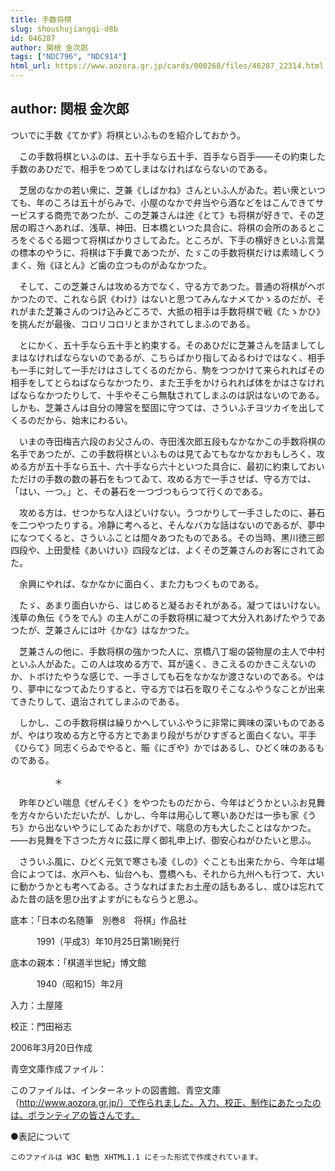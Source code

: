 ```yaml
---
title: 手数将棋
slug: shoushujiangqi-d8b
id: 046287
author: 関根 金次郎
tags: ["NDC796", "NDC914"]
html_url: https://www.aozora.gr.jp/cards/000268/files/46287_22314.html
---
```


## author: 関根 金次郎

ついでに手数《てかず》将棋といふものを紹介しておかう。

　この手数将棋といふのは、五十手なら五十手、百手なら百手――その約束した手数のあひだで、相手をつめてしまはなければならないのである。

　芝居のなかの若い衆に、芝兼《しばかね》さんといふ人がゐた。若い衆といつても、年のころは五十がらみで、小屋のなかで弁当やら酒などをはこんできてサービスする商売であつたが、この芝兼さんは迚《とて》も将棋が好きで、その芝居の暇さへあれば、浅草、神田、日本橋といつた具合に、将棋の会所のあるところをぐるぐる廻つて将棋ばかりさしてゐた。ところが、下手の横好きといふ言葉の標本のやうに、将棋は下手糞であつたが、たゞこの手数将棋だけは素晴しくうまく、殆《ほとん》ど歯の立つものがゐなかつた。

　そして、この芝兼さんは攻める方でなく、守る方であつた。普通の将棋がヘボかつたので、これなら訳《わけ》はないと思つてみんなナメてかゝるのだが、それがまた芝兼さんのつけ込みどころで、大抵の相手は手数将棋で戦《たゝかひ》を挑んだが最後、コロリコロリとまかされてしまふのである。

　とにかく、五十手なら五十手と約束する。そのあひだに芝兼さんを詰ましてしまはなければならないのであるが、こちらばかり指してゐるわけではなく、相手も一手に対して一手だけはさしてくるのだから、駒をつつかけて来られればその相手をしてとらねばならなかつたり、また王手をかけられれば体をかはさなければならなかつたりして、十手やそこら無駄されてしまふのは訳はないのである。しかも、芝兼さんは自分の陣営を堅固に守つては、さういふチヨツカイを出してくるのだから、始末にわるい。

　いまの寺田梅吉六段のお父さんの、寺田浅次郎五段もなかなかこの手数将棋の名手であつたが、この手数将棋といふものは見てゐてもなかなかおもしろく、攻める方が五十手なら五十、六十手なら六十といつた具合に、最初に約束しておいただけの手数の数の碁石をもつてゐて、攻める方で一手させば、守る方では、「はい、一つ。」と、その碁石を一つづつもらつて行くのである。

　攻める方は、せつかちな人ほどいけない。うつかりして一手さしたのに、碁石を二つやつたりする。冷静に考へると、そんなバカな話はないのであるが、夢中になつてくると、さういふことは間々あつたものである。その当時、黒川徳三郎四段や、上田愛桂《あいけい》四段などは、よくその芝兼さんのお客にされてゐた。

　余興にやれば、なかなかに面白く、また力もつくものである。

　たゞ、あまり面白いから、はじめると凝るおそれがある。凝つてはいけない。浅草の魚伝《うをでん》の主人がこの手数将棋に凝つて大分入れあげたやうであつたが、芝兼さんには叶《かな》はなかつた。

　芝兼さんの他に、手数将棋の強かつた人に、京橋八丁堀の袋物屋の主人で中村といふ人がゐた。この人は攻める方で、耳が遠く、きこえるのかきこえないのか、トボけたやうな感じで、一手さしても石をなかなか渡さないのである。やはり、夢中になつてゐたりすると、守る方では石を取りそこなふやうなことが出来てきたりして、退治されてしまふのである。

　しかし、この手数将棋は繰りかへしていふやうに非常に興味の深いものであるが、やはり攻める方と守る方とであまり段がちがひすぎると面白くない。平手《ひらて》同志くらゐでやると、賑《にぎや》かではあるし、ひどく味のあるものである。

　　　　　＊

　昨年ひどい喘息《ぜんそく》をやつたものだから、今年はどうかといふお見舞を方々からいただいたが、しかし、今年は用心して寒いあひだは一歩も家《うち》から出ないやうにしてゐたおかげで、喘息の方も大したことはなかつた。――お見舞を下さつた方々に茲に厚く御礼申上げ、御安心ねがひたいと思ふ。

　さういふ風に、ひどく元気で寒さも凌《しの》ぐことも出来たから、今年は場合によつては、水戸へも、仙台へも、豊橋へも、それから九州へも行つて、大いに動かうかとも考へてゐる。さうなればまたお土産の話もあるし、或ひは忘れてゐた昔の話を思ひ出すよすがにもならうと思ふ。













底本：「日本の名随筆　別巻8　将棋」作品社


　　　1991（平成3）年10月25日第1刷発行

底本の親本：「棋道半世紀」博文館

　　　1940（昭和15）年2月

入力：土屋隆

校正：門田裕志

2006年3月20日作成

青空文庫作成ファイル：

このファイルは、インターネットの図書館、青空文庫（http://www.aozora.gr.jp/）で作られました。入力、校正、制作にあたったのは、ボランティアの皆さんです。











●表記について


	このファイルは W3C 勧告 XHTML1.1 にそった形式で作成されています。